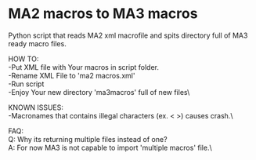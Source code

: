 # MA2 macros to MA3 macros
 Python script that reads MA2 xml macrofile and spits directory full of MA3 ready macro files.
 

HOW TO:\
-Put XML file with Your macros in script folder.\
-Rename XML File to 'ma2 macros.xml'\
-Run script\
-Enjoy Your new directory 'ma3macros' full of new files\

KNOWN ISSUES:\
-Macronames that contains illegal characters (ex. < >) causes crash.\

FAQ:\
Q: Why its returning multiple files instead of one?\
A: For now MA3 is not capable to import 'multiple macros' file.\
